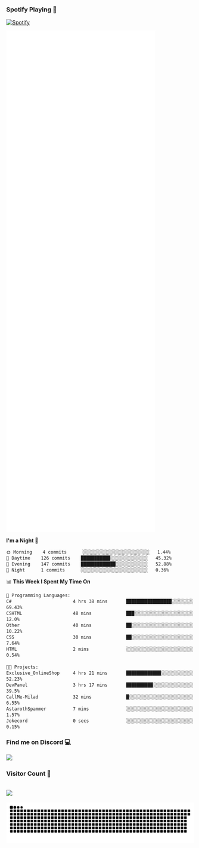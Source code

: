 ### Spotify Playing 🎵
[![Spotify](https://spotify-livestats-callme-milad.vercel.app/api/spotify)](https://open.spotify.com/user/314mrt6dxn5cqoxklh3thbwlr6by)

<img align="center" src="/github-metrics.svg" alt="Metrics" width="400">

<!--START_SECTION:waka-->
**I'm a Night 🦉** 

```text
🌞 Morning    4 commits      ░░░░░░░░░░░░░░░░░░░░░░░░░   1.44% 
🌆 Daytime    126 commits    ███████████░░░░░░░░░░░░░░   45.32% 
🌃 Evening    147 commits    █████████████░░░░░░░░░░░░   52.88% 
🌙 Night      1 commits      ░░░░░░░░░░░░░░░░░░░░░░░░░   0.36%

```


📊 **This Week I Spent My Time On** 

```text
💬 Programming Languages: 
C#                       4 hrs 38 mins       █████████████████░░░░░░░░   69.43% 
CSHTML                   48 mins             ███░░░░░░░░░░░░░░░░░░░░░░   12.0% 
Other                    40 mins             ██░░░░░░░░░░░░░░░░░░░░░░░   10.22% 
CSS                      30 mins             ██░░░░░░░░░░░░░░░░░░░░░░░   7.64% 
HTML                     2 mins              ░░░░░░░░░░░░░░░░░░░░░░░░░   0.54%

🐱‍💻 Projects: 
Exclusive_OnlineShop     4 hrs 21 mins       █████████████░░░░░░░░░░░░   52.23% 
DevPanel                 3 hrs 17 mins       ██████████░░░░░░░░░░░░░░░   39.5% 
CallMe-Milad             32 mins             █░░░░░░░░░░░░░░░░░░░░░░░░   6.55% 
AstarothSpammer          7 mins              ░░░░░░░░░░░░░░░░░░░░░░░░░   1.57% 
Jokecord                 0 secs              ░░░░░░░░░░░░░░░░░░░░░░░░░   0.15%

```


<!--END_SECTION:waka-->

### Find me on Discord 💻
<a href="https://discord.gg/t35EjYprS6" rel="nofollow"> 
  <img src="https://discord.c99.nl/widget/theme-3/977957889358573609.png" data-canonical-src="https://discord.c99.nl/widget/theme-3/977957889358573609.png" style="max-width: 100%;"></a>

### Visitor Count 🔢
<p align="left"> 
  <br>
  <img src="https://profile-counter.glitch.me/callme-devil/count.svg" />
</p>

<img src="https://github.com/callme-devil/callme-devil/blob/output/github-contribution-grid-snake.svg" alt="snake" style="max-width: 100%;">
